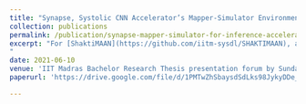 ```yaml
---
title: "Synapse, Systolic CNN Accelerator’s Mapper-Simulator Environment"
collection: publications
permalink: /publication/synapse-mapper-simulator-for-inference-accelerator
excerpt: "For [ShaktiMAAN](https://github.com/iitm-sysdl/SHAKTIMAAN), an open-source **systolic inference accelerator** effort at [RISE](https://shakti.org.in/) lab, I designed a python compiler that schedules instructions given network, architecture configuration, and an event-driven, analytical, data-flow accurate simulator. This infrastructure helped address challenges in hardware verification, bottleneck analysis, design-space trade-offs, and **compiler optimization** for our accelerator. Further, **Deep Reinforcement Learning agents** (using PPO optimization algorithm) were used along with mapper-simulator to evaluate and explore the design space (tunable hardware/software knobs like buffer-size, loop-order, etc.) of our hardware to map DL networks **∼10%** more efficiently than existing heuristics on our hardware. Find [slides](https://drive.google.com/file/d/1NnDDXgM6h1zbRrv5gJUAIdI9pAYBtN9T/view?usp=sharing), [code](https://github.com/sundar7D0/Synapse).
"
date: 2021-06-10
venue: 'IIT Madras Bachelor Research Thesis presentation forum by Sundar Raman P'
paperurl: 'https://drive.google.com/file/d/1PMTwZhSbaysdSdLks98JykyDDe_itRQa/view?usp=sharing'

---
```



